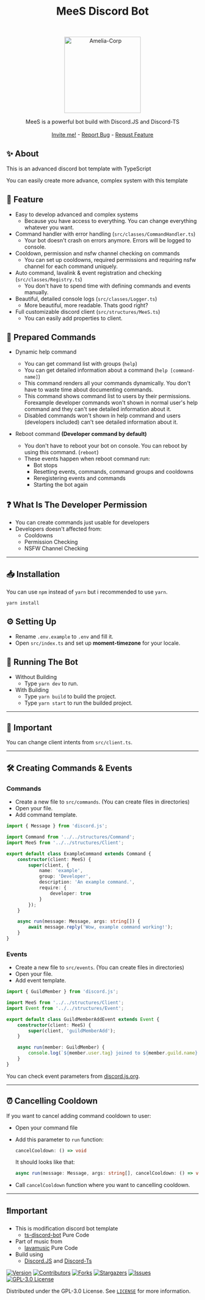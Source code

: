 <h1 align="center">MeeS Discord Bot</h1>
<br />
<p align="center">
    <a href="https://github.com/ameliakiara/MeeS">
        <img src="https://cdn.discordapp.com/attachments/891235330735366164/891387071376269342/amelia_corp.png" alt="Amelia-Corp" width="200" height="200">
    </a>
    <p align="center">
        MeeS is a powerful bot build with Discord.JS and Discord-TS
        <br />
        <br />
        <a href="https://discord.com/api/oauth2/authorize?client_id=904209927415930950&permissions=8&scope=applications.commands%20bot">Invite me!</a>
        -
        <a href="https://github.com/ameliakiara/MeeS/issue">Report Bug</a>
        -
        <a href="https://github.com/ameliakiara/MeeS/issue">Requst Feature</a>
    </p>
</p>

## ✨ About
This is an advanced discord bot template with TypeScript

You can easily create more advance, complex system with this template

## 📜 Feature
-   Easy to develop advanced and complex systems
    -   Because you have access to everything. You can change everything whatever you want.
-   Command handler with error handling (`src/classes/CommandHandler.ts`)
    -   Your bot doesn't crash on errors anymore. Errors will be logged to console.
-   Cooldown, permission and nsfw channel checking on commands
    -   You can set up cooldowns, required permissions and requiring nsfw channel for each command uniquely.
-   Auto command, lavalink & event registration and checking (`src/classes/Registry.ts`)
    -   You don't have to spend time with defining commands and events manually.
-   Beautiful, detailed console logs (`src/classes/Logger.ts`)
    -   More beautiful, more readable. Thats good right?
-   Full customizable discord client (`src/structures/MeeS.ts`)
    -   You can easily add properties to client.

## 🤖 Prepared Commands

-   Dynamic help command

    -   You can get command list with groups (`help`)
    -   You can get detailed information about a command (`help [command-name]`)
    -   This command renders all your commands dynamically. You don't have to waste time about documenting commands.
    -   This command shows command list to users by their permissions. Forexample developer commands won't shown in normal user's help command and they can't see detailed information about it.
    -   Disabled commands won't shown in help command and users (developers included) can't see detailed information about it.

-   Reboot command **(Developer command by default)**
    -   You don't have to reboot your bot on console. You can reboot by using this command. (`reboot`)
    -   These events happen when reboot command run:
        -   Bot stops
        -   Resetting events, commands, command groups and cooldowns
        -   Reregistering events and commands
        -   Starting the bot again

## ❓ What Is The Developer Permission

-   You can create commands just usable for developers
-   Developers doesn't affected from:
    -   Cooldowns
    -   Permission Checking
    -   NSFW Channel Checking

---

## 📥 Installation

You can use `npm` instead of `yarn` but i recommended to use `yarn`.

```
yarn install
```

## ⚙️ Setting Up

-   Rename `.env.example` to `.env` and fill it.
-   Open `src/index.ts` and set up **moment-timezone** for your locale.

## 🤖 Running The Bot

-   Without Building
    -   Type `yarn dev` to run.
-   With Building
    -   Type `yarn build` to build the project.
    -   Type `yarn start` to run the builded project.

---

## 📌 Important

You can change client intents from `src/client.ts`.

---

## 🛠️ Creating Commands & Events

### Commands

-   Create a new file to `src/commands`. (You can create files in directories)
-   Open your file.
-   Add command template.

```ts
import { Message } from 'discord.js';

import Command from '../../structures/Command';
import MeeS from '../../structures/Client';

export default class ExampleCommand extends Command {
    constructor(client: MeeS) {
        super(client, {
            name: 'example',
            group: 'Developer',
            description: 'An example command.',
            require: {
                developer: true
            }
        });
    }

    async run(message: Message, args: string[]) {
        await message.reply('Wow, example command working!');
    }
}
```

### Events

-   Create a new file to `src/events`. (You can create files in directories)
-   Open your file.
-   Add event template.

```ts
import { GuildMember } from 'discord.js';

import MeeS from '../../structures/Client';
import Event from '../../structures/Event';

export default class GuildMemberAddEvent extends Event {
    constructor(client: MeeS) {
        super(client, 'guildMemberAdd');
    }

    async run(member: GuildMember) {
        console.log(`${member.user.tag} joined to ${member.guild.name}.`);
    }
}
```

You can check event parameters from [discord.js.org](https://discord.js.org/#/docs/main/stable/class/Client).

---

## ⏰ Cancelling Cooldown

If you want to cancel adding command cooldown to user:

-   Open your command file
-   Add this parameter to `run` function:

    ```ts
    cancelCooldown: () => void
    ```

    It should looks like that:

    ```ts
    async run(message: Message, args: string[], cancelCooldown: () => void)
    ```

-   Call `cancelCooldown` function where you want to cancelling cooldown.

---

## ❗Important

-   This is modification discord bot template
    - [ts-discord-bot](https://github.com/BUR4KBEY/ts-discord-bot) Pure Code
-   Part of music from
    - [lavamusic](https://github.com/brblacky/lavamusic) Pure Code
-   Build using 
    - [Discord.JS](https://discord.js.org) and  [Discord-Ts](http://discord-ts.js.org)

[![Version][version-shield]](version-url)
[![Contributors][contributors-shield]][contributors-url]
[![Forks][forks-shield]][forks-url]
[![Stargazers][stars-shield]][stars-url]
[![Issues][issues-shield]][issues-url]
[![GPL-3.0 License][license-shield]][license-url]

Distributed under the GPL-3.0 License. See [`LICENSE`](https://github.com/ameliakiara/MeeS/blob/master/LICENSE) for more information.

[version-shield]: https://img.shields.io/github/package-json/v/ameliakiara/MeeS?style=for-the-badge
[version-url]: https://github.com/ameliakiara/MeeS
[contributors-shield]: https://img.shields.io/github/contributors/ameliakiara/MeeS.svg?style=for-the-badge
[contributors-url]: https://github.com/ameliakiara/MeeS/graphs/contributors
[forks-shield]: https://img.shields.io/github/forks/ameliakiara/MeeS.svg?style=for-the-badge
[forks-url]: https://github.com/ameliakiara/MeeSc/network/members
[stars-shield]: https://img.shields.io/github/stars/ameliakiara/MeeS.svg?style=for-the-badge
[stars-url]: https://github.com/ameliakiara/MeeSc/stargazers
[issues-shield]: https://img.shields.io/github/issues/ameliakiara/MeeS.svg?style=for-the-badge
[issues-url]: https://github.com/ameliakiara/MeeS/issues
[license-shield]: https://img.shields.io/github/license/ameliakiara/MeeS.svg?style=for-the-badge
[license-url]: https://github.com/ameliakiara/MeeS/blob/master/LICENSE
